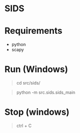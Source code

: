 # SIDS

# Requirements

- python
- scapy

# Run (Windows)

> cd src/sids/

> python -m src.sids.sids_main

# Stop (windows)

> ctrl + C
